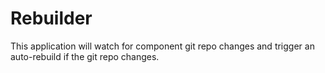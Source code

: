 # Rebuilder
 
This application will watch for component git repo changes and trigger an auto-rebuild if the git repo changes.
